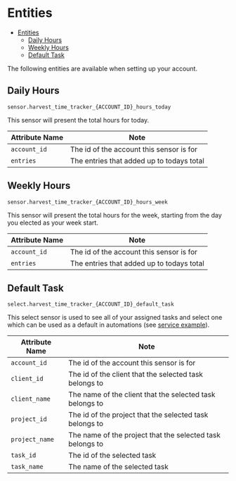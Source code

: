 # Entities

- [Entities](#entities)
  - [Daily Hours](#daily-hours)
  - [Weekly Hours](#weekly-hours)
  - [Default Task](#default-task)

The following entities are available when setting up your account.

## Daily Hours

`sensor.harvest_time_tracker_{ACCOUNT_ID}_hours_today`

This sensor will present the total hours for today.

| Attribute Name | Note |
|----------------|------|
| `account_id` | The id of the account this sensor is for |
| `entries` | The entries that added up to todays total |

## Weekly Hours

`sensor.harvest_time_tracker_{ACCOUNT_ID}_hours_week`

This sensor will present the total hours for the week, starting from the day you elected as your week start.

| Attribute Name | Note |
|----------------|------|
| `account_id` | The id of the account this sensor is for |
| `entries` | The entries that added up to todays total |

## Default Task

`select.harvest_time_tracker_{ACCOUNT_ID}_default_task`

This select sensor is used to see all of your assigned tasks and select one which can be used as a default in automations (see [service example](../README.md#service-harvest_time_trackeradd_time_with_hours)).

| Attribute Name | Note |
|----------------|------|
| `account_id` | The id of the account this sensor is for |
| `client_id` | The id of the client that the selected task belongs to |
| `client_name` | The name of the client that the selected task belongs to |
| `project_id` | The id of the project that the selected task belongs to |
| `project_name` | The name of the project that the selected task belongs to |
| `task_id` | The id of the selected task |
| `task_name` | The name of the selected task |